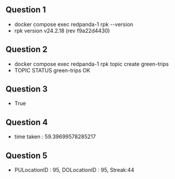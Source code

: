 ## Question 1
 - docker compose exec redpanda-1 rpk --version
 - rpk version v24.2.18 (rev f9a22d4430)

## Question 2
 - docker compose exec redpanda-1 rpk topic create green-trips
 - TOPIC        STATUS
    green-trips  OK

## Question 3
 - True

## Question 4
 - time taken : 59.39699578285217

## Question 5
 - PULocationID : 95,  DOLocationID : 95, Streak:44



